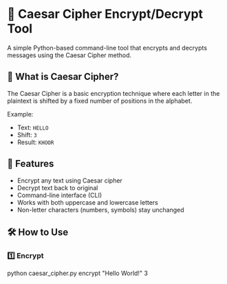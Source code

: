# 🔐 Caesar Cipher Encrypt/Decrypt Tool

A simple Python-based command-line tool that encrypts and decrypts messages using the Caesar Cipher method.

## 🧠 What is Caesar Cipher?

The Caesar Cipher is a basic encryption technique where each letter in the plaintext is shifted by a fixed number of positions in the alphabet.

Example:  
- Text: `HELLO`  
- Shift: `3`  
- Result: `KHOOR`

## 🚀 Features

-  Encrypt any text using Caesar cipher
-  Decrypt text back to original
-  Command-line interface (CLI)
-  Works with both uppercase and lowercase letters
-  Non-letter characters (numbers, symbols) stay unchanged

## 🛠️ How to Use

### 1️⃣ Encrypt

python caesar_cipher.py encrypt "Hello World!" 3
